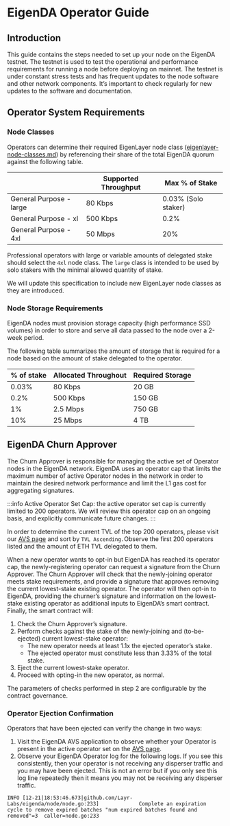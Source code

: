 # EigenDA Operator Guide

## Introduction

This guide contains the steps needed to set up your node on the EigenDA testnet. The testnet is used to test the operational and performance requirements for running a node before deploying on mainnet. The testnet is under constant stress tests and has frequent updates to the node software and other network components. It’s important to check regularly for new updates to the software and documentation.

## Operator System Requirements

### Node Classes

Operators can determine their required EigenLayer node class ([eigenlayer-node-classes.md](../eigenlayer-node-classes.md "mention")) by referencing their share of the total EigenDA quorum against the following table.

|                         | Supported Throughput | Max % of Stake      |
| ----------------------- | -------------------- | ------------------- |
| General Purpose - large | 80 Kbps              | 0.03% (Solo staker) |
| General Purpose - xl    | 500 Kbps             | 0.2%                |
| General Purpose - 4xl   | 50 Mbps              | 20%                 |

Professional operators with large or variable amounts of delegated stake should select the `4xl` node class. The `large` class is intended to be used by solo stakers with the minimal allowed quantity of stake.

We will update this specification to include new EigenLayer node classes as they are introduced.

### Node Storage Requirements

EigenDA nodes must provision storage capacity (high performance SSD volumes) in order to store and serve all data passed to the node over a 2-week period.

The following table summarizes the amount of storage that is required for a node based on the amount of stake delegated to the operator.

| % of stake | Allocated Throughout | Required Storage |
| ---------- | -------------------- | ---------------- |
| 0.03%      | 80 Kbps              | 20 GB            |
| 0.2%       | 500 Kbps             | 150 GB           |
| 1%         | 2.5 Mbps             | 750 GB           |
| 10%        | 25 Mbps              | 4 TB             |

## EigenDA Churn Approver

The Churn Approver is responsible for managing the active set of Operator nodes in the EigenDA network. EigenDA uses an operator cap that limits the maximum number of active Operator nodes in the network in order to maintain the desired network performance and limit the L1 gas cost for aggregating signatures.

:::info
Active Operator Set Cap: the active operator set cap is currently limited to 200 operators. We will review this operator cap on an ongoing basis, and explicitly communicate future changes.
:::

In order to determine the current TVL of the top 200 operators, please visit our [AVS page](https://goerli.eigenlayer.xyz/avs/eigenda) and sort by `TVL Ascending.`Observe the first 200 operators listed and the amount of ETH TVL delegated to them.

When a new operator wants to opt-in but EigenDA has reached its operator cap, the newly-registering operator can request a signature from the Churn Approver. The Churn Approver will check that the newly-joining operator meets stake requirements, and provide a signature that approves removing the current lowest-stake existing operator. The operator will then opt-in to EigenDA, providing the churner’s signature and information on the lowest-stake existing operator as additional inputs to EigenDA’s smart contract. Finally, the smart contract will:

1. Check the Churn Approver’s signature.
2. Perform checks against the stake of the newly-joining and (to-be-ejected) current lowest-stake operator:
   - The new operator needs at least 1.1x the ejected operator’s stake.
   - The ejected operator must constitute less than 3.33% of the total stake.
3. Eject the current lowest-stake operator.
4. Proceed with opting-in the new operator, as normal.

The parameters of checks performed in step 2 are configurable by the contract governance.

### **Operator Ejection Confirmation**

Operators that have been ejected can verify the change in two ways:

1. Visit the EigenDA AVS application to observe whether your Operator is present in the active operator set on the [AVS page](https://goerli.eigenlayer.xyz/avs/eigenda).
2. Observe your EigenDA Operator log for the following logs. If you see this consistently, then your operator is not receiving any disperser traffic and you may have been ejected. This is not an error but if you only see this log line repeatedly then it means you may not be receiving any disperser traffic.

```
INFO [12-21|18:53:46.673|github.com/Layr-Labs/eigenda/node/node.go:233]             Complete an expiration cycle to remove expired batches "num expired batches found and removed"=3  caller=node.go:233
```
